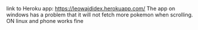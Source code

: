 link to Heroku app: https://leowajdidex.herokuapp.com/
The app on windows has a problem that it will not fetch more pokemon when scrolling.
ON linux and phone works fine
